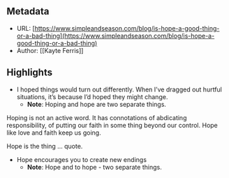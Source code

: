 ## Metadata
* URL: [https://www.simpleandseason.com/blog/is-hope-a-good-thing-or-a-bad-thing](https://www.simpleandseason.com/blog/is-hope-a-good-thing-or-a-bad-thing)
* Author: [[Kayte Ferris]]

## Highlights
* I hoped things would turn out differently. When I’ve dragged out hurtful situations, it’s because I’d hoped they might change.
  * **Note**: Hoping and hope are two separate things. 

Hoping is not an active word. It has connotations of abdicating responsibility, of putting our faith in some thing beyond our control. Hope like love and faith keep us going. 

Hope is the thing … quote.
* Hope encourages you to create new endings
  * **Note**: Hope and to hope - two separate things.